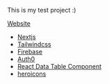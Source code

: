 This is my test project :)

<a href="https://projects.rpzone.space" target="_blank">Website</a>

- <a href="https://nextjs.org/" target="_blank">Nextjs</a> 
- <a href="https://tailwindcss.com/" target="_blank">Tailwindcss</a> 
- <a href="https://firebase.google.com/docs" target="_blank">Firebase</a>  
- <a href="https://auth0.com/" target="_blank">Auth0</a>
- <a href="https://react-data-table-component.netlify.app/" target="_blank">React Data Table Component</a>
- <a href="https://heroicons.com/" target="_blank">heroicons</a>
>